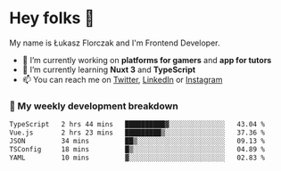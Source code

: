 # Hey folks 👋

My name is Łukasz Florczak and I'm Frontend Developer. 

- 🔭 I’m currently working on **platforms for gamers** and **app for tutors**
- 🌱 I’m currently learning **Nuxt 3** and **TypeScript**
- 📫 You can reach me on [Twitter](https://twitter.com/lukaszflorczak), [LinkedIn](https://pl.linkedin.com/in/lukasz-florczak) or [Instagram](https://instagram.com/lukaszflorczak)


### 🧮 My weekly development breakdown

<!--START_SECTION:waka-->

```txt
TypeScript   2 hrs 44 mins   ██████████▓░░░░░░░░░░░░░░   43.04 %
Vue.js       2 hrs 23 mins   █████████▒░░░░░░░░░░░░░░░   37.36 %
JSON         34 mins         ██▒░░░░░░░░░░░░░░░░░░░░░░   09.13 %
TSConfig     18 mins         █▒░░░░░░░░░░░░░░░░░░░░░░░   04.89 %
YAML         10 mins         ▓░░░░░░░░░░░░░░░░░░░░░░░░   02.83 %
```

<!--END_SECTION:waka-->

<!--
**lukaszflorczak/lukaszflorczak** is a ✨ _special_ ✨ repository because its `README.md` (this file) appears on your GitHub profile.

Here are some ideas to get you started:

- 🔭 I’m currently working on ...
- 🌱 I’m currently learning ...
- 👯 I’m looking to collaborate on ...
- 🤔 I’m looking for help with ...
- 💬 Ask me about ...
- 📫 How to reach me: ...
- 😄 Pronouns: ...
- ⚡ Fun fact: ...
-->
